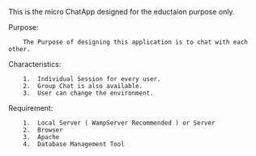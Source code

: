 This is the micro ChatApp designed for the eductaion purpose only.

Purpose:

		The Purpose of designing this application is to chat with each other.

Characteristics:
		
		1.	Individual Session for every user.
		2.	Group Chat is also available.
		3.	User can change the environment.
		
Requirement:

		1.	Local Server ( WampServer Recommended ) or Server
		2.	Browser
		3.	Apache
		4.	Database Management Tool